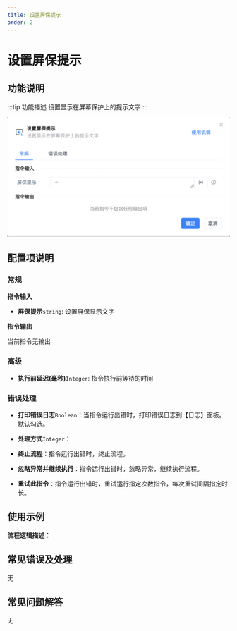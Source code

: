 ```yaml
---
title: 设置屏保提示
order: 2
---
```


# 设置屏保提示

## 功能说明

:::tip 功能描述
设置显示在屏幕保护上的提示文字
:::

![设置屏保提示](../../../assets/设置屏保提示_command.png)

## 配置项说明

### 常规

**指令输入**

- **屏保提示**`string`: 设置屏保显示文字


**指令输出**

当前指令无输出

### 高级

- **执行前延迟(毫秒)**`Integer`: 指令执行前等待的时间

### 错误处理

- **打印错误日志**`Boolean`：当指令运行出错时，打印错误日志到【日志】面板。默认勾选。

- **处理方式**`Integer`：

 - **终止流程**：指令运行出错时，终止流程。

 - **忽略异常并继续执行**：指令运行出错时，忽略异常，继续执行流程。

 - **重试此指令**：指令运行出错时，重试运行指定次数指令，每次重试间隔指定时长。

## 使用示例

**流程逻辑描述：** 

## 常见错误及处理

无

## 常见问题解答

无

